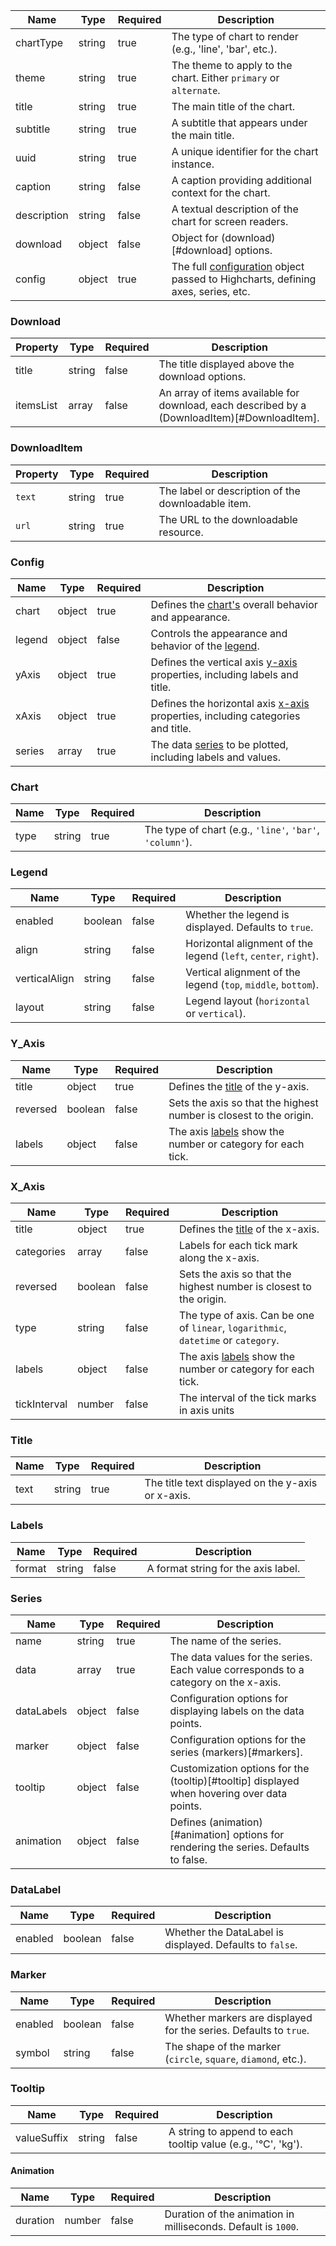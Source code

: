 | Name        | Type   | Required | Description                                                                                |
| ----------- | ------ | -------- | ------------------------------------------------------------------------------------------ |
| chartType   | string | true     | The type of chart to render (e.g., 'line', 'bar', etc.).                                   |
| theme       | string | true     | The theme to apply to the chart. Either `primary` or `alternate`.                          |
| title       | string | true     | The main title of the chart.                                                               |
| subtitle    | string | true     | A subtitle that appears under the main title.                                              |
| uuid        | string | true     | A unique identifier for the chart instance.                                                |
| caption     | string | false    | A caption providing additional context for the chart.                                      |
| description | string | false    | A textual description of the chart for screen readers.                                     |
| download    | object | false    | Object for (download)[#download] options.                                                  |
| config      | object | true     | The full [configuration](#config) object passed to Highcharts, defining axes, series, etc. |

### Download

| Property  | Type   | Required | Description                                                                                  |
| --------- | ------ | -------- | -------------------------------------------------------------------------------------------- |
| title     | string | false    | The title displayed above the download options.                                              |
| itemsList | array  | false    | An array of items available for download, each described by a (DownloadItem)[#DownloadItem]. |

### DownloadItem

| Property | Type   | Required | Description                                        |
| -------- | ------ | -------- | -------------------------------------------------- |
| `text`   | string | true     | The label or description of the downloadable item. |
| `url`    | string | true     | The URL to the downloadable resource.              |

### Config

| Name   | Type   | Required | Description                                                                               |
| ------ | ------ | -------- | ----------------------------------------------------------------------------------------- |
| chart  | object | true     | Defines the [chart's](#chart) overall behavior and appearance.                            |
| legend | object | false    | Controls the appearance and behavior of the [legend](#legend).                            |
| yAxis  | object | true     | Defines the vertical axis [y-axis](#y_axis) properties, including labels and title.       |
| xAxis  | object | true     | Defines the horizontal axis [x-axis](#x_axis) properties, including categories and title. |
| series | array  | true     | The data [series](#series) to be plotted, including labels and values.                    |

### Chart

| Name | Type   | Required | Description                                              |
| ---- | ------ | -------- | -------------------------------------------------------- |
| type | string | true     | The type of chart (e.g., `'line'`, `'bar'`, `'column'`). |

### Legend

| Name          | Type    | Required | Description                                                     |
| ------------- | ------- | -------- | --------------------------------------------------------------- |
| enabled       | boolean | false    | Whether the legend is displayed. Defaults to `true`.            |
| align         | string  | false    | Horizontal alignment of the legend (`left`, `center`, `right`). |
| verticalAlign | string  | false    | Vertical alignment of the legend (`top`, `middle`, `bottom`).   |
| layout        | string  | false    | Legend layout (`horizontal` or `vertical`).                     |

### Y_Axis

| Name     | Type    | Required | Description                                                           |
| -------- | ------- | -------- | --------------------------------------------------------------------- |
| title    | object  | true     | Defines the [title](#title) of the y-axis.                            |
| reversed | boolean | false    | Sets the axis so that the highest number is closest to the origin.    |
| labels   | object  | false    | The axis [labels](#labels) show the number or category for each tick. |

### X_Axis

| Name         | Type    | Required | Description                                                                        |
| ------------ | ------- | -------- | ---------------------------------------------------------------------------------- |
| title        | object  | true     | Defines the [title](#title) of the x-axis.                                         |
| categories   | array   | false    | Labels for each tick mark along the x-axis.                                        |
| reversed     | boolean | false    | Sets the axis so that the highest number is closest to the origin.                 |
| type         | string  | false    | The type of axis. Can be one of `linear`, `logarithmic`, `datetime` or `category`. |
| labels       | object  | false    | The axis [labels](#labels) show the number or category for each tick.              |
| tickInterval | number  | false    | The interval of the tick marks in axis units                                       |

### Title

| Name | Type   | Required | Description                                       |
| ---- | ------ | -------- | ------------------------------------------------- |
| text | string | true     | The title text displayed on the y-axis or x-axis. |

### Labels

| Name   | Type   | Required | Description                         |
| ------ | ------ | -------- | ----------------------------------- |
| format | string | false    | A format string for the axis label. |

### Series

| Name       | Type   | Required | Description                                                                                 |
| ---------- | ------ | -------- | ------------------------------------------------------------------------------------------- |
| name       | string | true     | The name of the series.                                                                     |
| data       | array  | true     | The data values for the series. Each value corresponds to a category on the x-axis.         |
| dataLabels | object | false    | Configuration options for displaying labels on the data points.                             |
| marker     | object | false    | Configuration options for the series (markers)[#markers].                                   |
| tooltip    | object | false    | Customization options for the (tooltip)[#tooltip] displayed when hovering over data points. |
| animation  | object | false    | Defines (animation)[#animation] options for rendering the series. Defaults to false.        |

### DataLabel

| Name    | Type    | Required | Description                                              |
| ------- | ------- | -------- | -------------------------------------------------------- |
| enabled | boolean | false    | Whether the DataLabel is displayed. Defaults to `false`. |

### Marker

| Name    | Type    | Required | Description                                                       |
| ------- | ------- | -------- | ----------------------------------------------------------------- |
| enabled | boolean | false    | Whether markers are displayed for the series. Defaults to `true`. |
| symbol  | string  | false    | The shape of the marker (`circle`, `square`, `diamond`, etc.).    |

### Tooltip

| Name        | Type   | Required | Description                                                  |
| ----------- | ------ | -------- | ------------------------------------------------------------ |
| valueSuffix | string | false    | A string to append to each tooltip value (e.g., '°C', 'kg'). |

#### Animation

| Name     | Type   | Required | Description                                                   |
| -------- | ------ | -------- | ------------------------------------------------------------- |
| duration | number | false    | Duration of the animation in milliseconds. Default is `1000`. |
